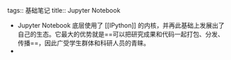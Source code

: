 tags:: 基础笔记
title:: Jupyter Notebook

- Jupyter Notebook 底层使用了 [[IPython]] 的内核，并再此基础上发展出了自己的生态。它最大的优势就是==可以把研究成果和代码一起打包、分发、传播==，因此广受学生群体和科研人员的青睐。
-